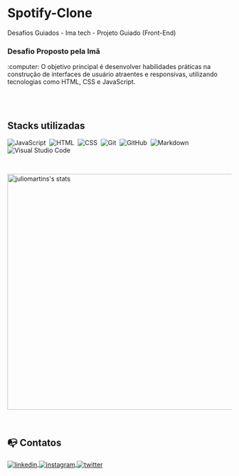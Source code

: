 # Spotify-Clone
Desafios Guiados - Ima tech - Projeto Guiado (Front-End)

 ### Desafio Proposto pela Imã
<p>
 :computer: O objetivo principal é desenvolver habilidades práticas na construção de interfaces de usuário atraentes e responsivas, utilizando tecnologias como HTML, CSS e JavaScript.
</p>


<br><br>

##  Stacks utilizadas
![JavaScript](https://img.shields.io/badge/-JavaScript-05122A?style=flat&logo=javascript)&nbsp;
![HTML](https://img.shields.io/badge/-HTML-05122A?style=flat&logo=HTML5)&nbsp;
![CSS](https://img.shields.io/badge/-CSS-05122A?style=flat&logo=CSS3&logoColor=1572B6)&nbsp;
![Git](https://img.shields.io/badge/-Git-05122A?style=flat&logo=git)&nbsp;
![GitHub](https://img.shields.io/badge/-GitHub-05122A?style=flat&logo=github)&nbsp;
![Markdown](https://img.shields.io/badge/-Markdown-05122A?style=flat&logo=markdown)&nbsp;
![Visual Studio Code](https://img.shields.io/badge/-Visual%20Studio%20Code-05122A?style=flat&logo=visual-studio-code&logoColor=007ACC)&nbsp;


<br>
<!--
<p align="left">
<img src="https://github-readme-stats.vercel.app/api?username=anuraghazra&show_icons=true&theme=tokyonight&count_private=true" width="400em" alt="juliomartins's stats">
</p>
-->
<p>
<img src="https://github-readme-stats.vercel.app/api/top-langs/?username=anuraghazra&theme=tokyonight&layout=compact" width="530em" alt="juliomartins's stats"> 
</p>
<br>

## :mailbox_with_no_mail: Contatos

<p align="left">
<a href="https://www.linkedin.com/in/juliocezarma/" target="_blank">
  <img align="center" src="https://img.shields.io/badge/-julioMartins-05122A?style=flat&logo=linkedin" alt="linkedin"/>
</a>
<a href="https://www.instagram.com/cezzar.martins/" target="_blank">
 <img align="center" src="https://img.shields.io/badge/-julioMartins-05122A?style=flat&logo=instagram" alt="instagram"/>
</a>
 <a href="https://twitter.com/jutafe" target="_blank">
  <img align="center" src="https://img.shields.io/badge/-julioMartins-05122A?style=flat&logo=twitter" alt="twitter"/>  
</a>
